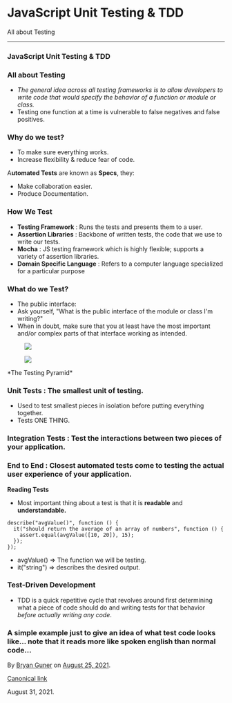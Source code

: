 # JavaScript Unit Testing & TDD

All about Testing

---

### JavaScript Unit Testing & TDD

### All about Testing

-   <span id="640f">_The general idea across all testing frameworks is to allow developers to write code that would specify the behavior of a function or module or class._</span>
-   <span id="11e6">Testing one function at a time is vulnerable to false negatives and false positives.</span>

### Why do we test?

-   <span id="c83e">To make sure everything works.</span>
-   <span id="3070">Increase flexibility & reduce fear of code.</span>

A**utomated Tests** are known as **Specs**, they:

-   <span id="b0d5">Make collaboration easier.</span>
-   <span id="1416">Produce Documentation.</span>

### How We Test

-   <span id="fd4c">**Testing Framework** : Runs the tests and presents them to a user.</span>
-   <span id="8569">**Assertion Libraries** : Backbone of written tests, the code that we use to write our tests.</span>
-   <span id="ec0c">**Mocha** : JS testing framework which is highly flexible; supports a variety of assertion libraries.</span>
-   <span id="b570">**Domain Specific Language** : Refers to a computer language specialized for a particular purpose</span>

### What do we Test?

-   <span id="d93c">The public interface:</span>
-   <span id="9d42">Ask yourself, "What is the public interface of the module or class I'm writing?"</span>
-   <span id="bddd">When in doubt, make sure that you at least have the most important and/or complex parts of that interface working as intended.</span>

<figure><img src="https://cdn-images-1.medium.com/max/800/0*-u18Iz0pA_e0pX2p" class="graf-image" /></figure><figure><img src="https://cdn-images-1.medium.com/max/800/0*Moc1ywM-IYBKtL1l.png" class="graf-image" /></figure>*The Testing Pyramid*

### Unit Tests : The smallest unit of testing.

-   <span id="ad85">Used to test smallest pieces in isolation before putting everything together.</span>
-   <span id="82a9">Tests ONE THING.</span>

### Integration Tests : Test the interactions between two pieces of your application.

### End to End : Closest automated tests come to testing the actual user experience of your application.

**Reading Tests**

-   <span id="c012">Most important thing about a test is that it is **readable** and **understandable.**</span>

<!-- -->

    describe("avgValue()", function () {
      it("should return the average of an array of numbers", function () {
        assert.equal(avgValue([10, 20]), 15);
      });
    });

-   <span id="70aa">avgValue() =&gt; The function we will be testing.</span>
-   <span id="95ad">it("string") =&gt; describes the desired output.</span>

### Test-Driven Development

-   <span id="abf2">TDD is a quick repetitive cycle that revolves around first determining what a piece of code should do and writing tests for that behavior _before actually writing any code_.</span>

### A simple example just to give an idea of what test code looks like… note that it reads more like spoken english than normal code…

By <a href="https://medium.com/@bryanguner" class="p-author h-card">Bryan Guner</a> on [August 25, 2021](https://medium.com/p/72908e7730f5).

<a href="https://medium.com/@bryanguner/javascript-unit-testing-tdd-72908e7730f5" class="p-canonical">Canonical link</a>

August 31, 2021.
